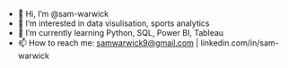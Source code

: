- 👋 Hi, I’m @sam-warwick
- 👀 I’m interested in data visulisation, sports analytics
- 🌱 I’m currently learning Python, SQL, Power BI, Tableau
- 📫 How to reach me: samwarwick9@gmail.com | linkedin.com/in/sam-warwick 

<!---
sam-warwick/sam-warwick is a ✨ special ✨ repository because its `README.md` (this file) appears on your GitHub profile.
You can click the Preview link to take a look at your changes.
--->
